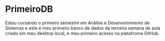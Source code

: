 # PrimeiroDB
Estou cursando o primeiro semestre em Análise e Desenvolvimento de Sistemas e este é meu primeiro banco de dados da terceira semana de aula criado em meu desktop local, e meu primeiro acesso na platafroma GitHub.
